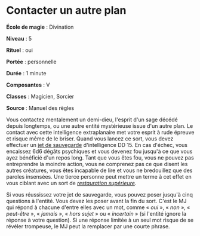 # Contacter un autre plan

**École de magie** : Divination

**Niveau** : 5

**Rituel** : oui

**Portée** : personnelle

**Durée** : 1 minute

**Composantes** : V

**Classes** : Magicien, Sorcier

**Source** : Manuel des règles

Vous contactez mentalement un demi-dieu, l'esprit d'un sage décédé depuis longtemps, ou une autre entité mystérieuse issue d'un autre plan. Le contact avec cette intelligence extraplanaire met votre esprit à rude épreuve et risque même de le briser. Quand vous lancez ce sort, vous devez effectuer un [jet de sauvegarde](/utiliser-les-caracteristiques/#jets-de-sauvegarde) d'intelligence DD 15. En cas d'échec, vous encaissez 6d6 dégâts psychiques et vous devenez fou jusqu'à ce que vous ayez bénéficié d'un repos long. Tant que vous êtes fou, vous ne pouvez pas entreprendre la moindre action, vous ne comprenez pas ce que disent les autres créatures, vous êtes incapable de lire et vous ne bredouillez que des paroles insensées. Une tierce personne peut mettre un terme à cet effet en  vous ciblant avec un sort de [_restauration supérieure_](/grimoire/restauration-superieure/).

Si vous réussissez votre jet de sauvegarde, vous pouvez poser jusqu'à cinq questions à l'entité. Vous devez les poser avant la fin du sort. C'est le MJ qui répond à chacune d'entre elles avec un mot, comme « _oui_ », « _non_ », « _peut-être_ », « _jamais_ », « _hors sujet_ » ou « _incertain_ » (si l'entité ignore la réponse à votre question). Si une réponse limitée à un seul mot risque de se révéler trompeuse, le MJ peut la remplacer par une courte phrase.
